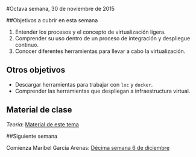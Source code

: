 #Octava semana, 30 de noviembre de 2015


##Objetivos a cubrir en esta semana

1. Entender los procesos y el concepto de virtualización ligera.
2. Comprender su uso dentro de un proceso de integración y despliegue continuo.
3. Conocer diferentes herramientas para llevar a cabo la
   virtualización.
   
## Otros objetivos

* Descargar herramientas para trabajar con `lxc` y `docker`.
* Comprender las herramientas que despliegan a infraestructura
  virtual. 

## Material  de clase

*Teoría*:
  [Material de este  tema](http://jj.github.io/CC/documentos/temas/Contenedores)


##Siguiente semana

Comienza Maribel García Arenas: [Décima semana 6 de diciembre](10-semana.md) 


